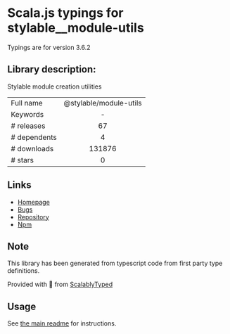 
# Scala.js typings for stylable__module-utils

Typings are for version 3.6.2

## Library description:
Stylable module creation utilities

|                    |                 |
| ------------------ | :-------------: |
| Full name          | @stylable/module-utils |
| Keywords           | - |
| # releases         | 67 |
| # dependents       | 4 |
| # downloads        | 131876 |
| # stars            | 0 |

## Links
- [Homepage](https://github.com/wix/stylable#readme)
- [Bugs](https://github.com/wix/stylable/issues)
- [Repository](https://github.com/wix/stylable)
- [Npm](https://www.npmjs.com/package/%40stylable%2Fmodule-utils)
    


## Note
This library has been generated from typescript code from first party type definitions.

Provided with :purple_heart: from [ScalablyTyped](https://github.com/oyvindberg/ScalablyTyped)

## Usage
See [the main readme](../../readme.md) for instructions.



